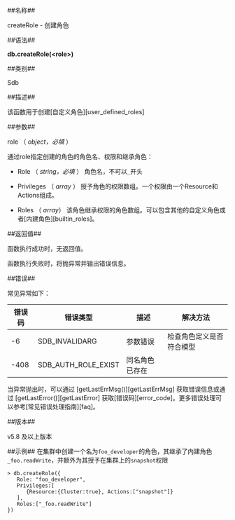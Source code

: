 ##名称##

createRole - 创建角色

##语法##

**db.createRole(\<role\>)**

##类别##

Sdb

##描述##

该函数用于创建[自定义角色][user_defined_roles]

##参数##

role （ *object，必填* ）

通过role指定创建的角色的角色名、权限和继承角色：

* Role （ *string，必填* ） 角色名，不可以`_`开头

* Privileges （ *array* ） 授予角色的权限数组。一个权限由一个Resource和Actions组成。

* Roles （ *array*） 该角色继承权限的角色数组。可以包含其他的自定义角色或者[内建角色][builtin_roles]。

##返回值##

函数执行成功时，无返回值。

函数执行失败时，将抛异常并输出错误信息。

##错误##

常见异常如下：

| 错误码 | 错误类型 | 描述 | 解决方法 |
| ------ | ------ | --- | ------ |
| -6 | SDB_INVALIDARG | 参数错误 | 检查角色定义是否符合模型 |
| -408 | SDB_AUTH_ROLE_EXIST | 同名角色已存在 | |

当异常抛出时，可以通过 [getLastErrMsg()][getLastErrMsg] 获取错误信息或通过 [getLastError()][getLastError] 获取[错误码][error_code]。更多错误处理可以参考[常见错误处理指南][faq]。

##版本##

v5.8 及以上版本

##示例##
在集群中创建一个名为`foo_developer`的角色，其继承了内建角色`_foo.readWrite`，并额外为其授予在集群上的`snapshot`权限

```lang-javascript
> db.createRole({
   Role: "foo_developer",
   Privileges:[
      {Resource:{Cluster:true}, Actions:["snapshot"]}
   ],
   Roles:["_foo.readWrite"]
})
```

[^_^]:
    本文使用的所有引用及链接
[getLastErrMsg]:manual/Manual/Sequoiadb_Command/Global/getLastErrMsg.md
[getLastError]:manual/Manual/Sequoiadb_Command/Global/getLastError.md
[faq]:manual/FAQ/faq_sdb.md
[error_code]:manual/Manual/Sequoiadb_error_code.md
[builtin_roles]:manual/Distributed_Engine/Maintainance/Security/Role_Based_Access_Control/builtin_roles.md
[user_defined_roles]:manual/Distributed_Engine/Maintainance/Security/Role_Based_Access_Control/user_defined_roles.md